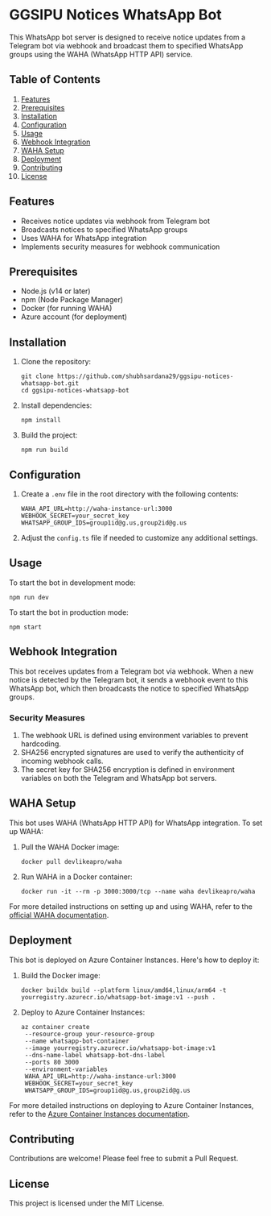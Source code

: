 # GGSIPU Notices WhatsApp Bot

This WhatsApp bot server is designed to receive notice updates from a Telegram bot via webhook and broadcast them to specified WhatsApp groups using the WAHA (WhatsApp HTTP API) service.

## Table of Contents

1. [Features](#features)
2. [Prerequisites](#prerequisites)
3. [Installation](#installation)
4. [Configuration](#configuration)
5. [Usage](#usage)
6. [Webhook Integration](#webhook-integration)
7. [WAHA Setup](#waha-setup)
8. [Deployment](#deployment)
9. [Contributing](#contributing)
10. [License](#license)

## Features

- Receives notice updates via webhook from Telegram bot
- Broadcasts notices to specified WhatsApp groups
- Uses WAHA for WhatsApp integration
- Implements security measures for webhook communication

## Prerequisites

- Node.js (v14 or later)
- npm (Node Package Manager)
- Docker (for running WAHA)
- Azure account (for deployment)

## Installation

1. Clone the repository:
   ```
   git clone https://github.com/shubhsardana29/ggsipu-notices-whatsapp-bot.git
   cd ggsipu-notices-whatsapp-bot
   ```
2. Install dependencies:
   ```
   npm install
   ```
3. Build the project:
   ```
   npm run build
   ```

## Configuration

1. Create a `.env` file in the root directory with the following contents:
   ```
   WAHA_API_URL=http://waha-instance-url:3000
   WEBHOOK_SECRET=your_secret_key
   WHATSAPP_GROUP_IDS=group1id@g.us,group2id@g.us
   ```
2. Adjust the `config.ts` file if needed to customize any additional settings.

## Usage

To start the bot in development mode:
```
npm run dev
```
To start the bot in production mode:
```
npm start
```
## Webhook Integration

This bot receives updates from a Telegram bot via webhook. When a new notice is detected by the Telegram bot, it sends a webhook event to this WhatsApp bot, which then broadcasts the notice to specified WhatsApp groups.

### Security Measures

1. The webhook URL is defined using environment variables to prevent hardcoding.
2. SHA256 encrypted signatures are used to verify the authenticity of incoming webhook calls.
3. The secret key for SHA256 encryption is defined in environment variables on both the Telegram and WhatsApp bot servers.

## WAHA Setup

This bot uses WAHA (WhatsApp HTTP API) for WhatsApp integration. To set up WAHA:

1. Pull the WAHA Docker image:
   ```
   docker pull devlikeapro/waha
   ```
2. Run WAHA in a Docker container:
   ```
   docker run -it --rm -p 3000:3000/tcp --name waha devlikeapro/waha
   ```
For more detailed instructions on setting up and using WAHA, refer to the [official WAHA documentation](https://github.com/devlikeapro/whatsapp-http-api).

## Deployment

This bot is deployed on Azure Container Instances. Here's how to deploy it:

1. Build the Docker image:
   ```
   docker buildx build --platform linux/amd64,linux/arm64 -t yourregistry.azurecr.io/whatsapp-bot-image:v1 --push .
   ```
2. Deploy to Azure Container Instances:
   ```
   az container create 
    --resource-group your-resource-group 
    --name whatsapp-bot-container 
    --image yourregistry.azurecr.io/whatsapp-bot-image:v1 
    --dns-name-label whatsapp-bot-dns-label 
    --ports 80 3000    
    --environment-variables 
    WAHA_API_URL=http://waha-instance-url:3000 
    WEBHOOK_SECRET=your_secret_key 
    WHATSAPP_GROUP_IDS=group1id@g.us,group2id@g.us

For more detailed instructions on deploying to Azure Container Instances, refer to the [Azure Container Instances documentation](https://docs.microsoft.com/en-us/azure/container-instances/).

## Contributing

Contributions are welcome! Please feel free to submit a Pull Request.

## License

This project is licensed under the MIT License.






